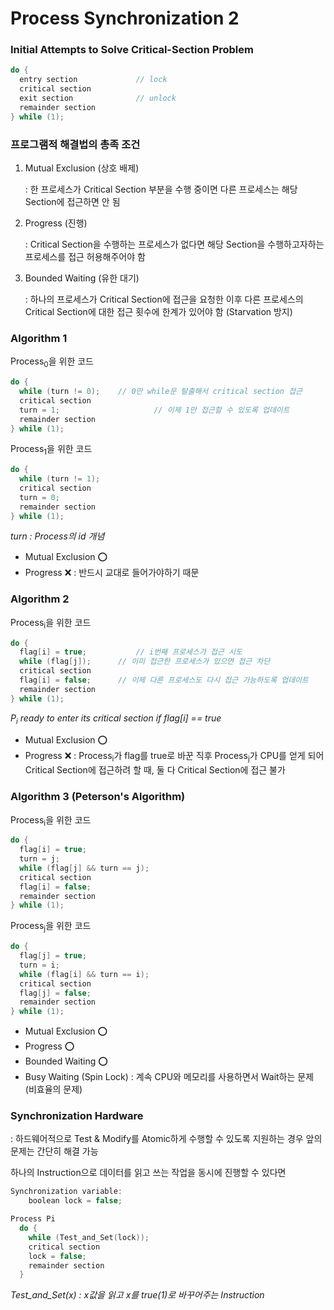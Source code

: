# Process Synchronization 2



### Initial Attempts to Solve Critical-Section Problem

```c
do {
  entry section				// lock
  critical section
  exit section				// unlock
  remainder section
} while (1);
```



### 프로그램적 해결법의 총족 조건

1. Mutual Exclusion (상호 배제)

   : 한 프로세스가 Critical Section 부분을 수행 중이면 다른 프로세스는 해당 Section에 접근하면 안 됨

2. Progress (진행)

   : Critical Section을 수행하는 프로세스가 없다면 해당 Section을 수행하고자하는 프로세스를 접근 허용해주어야 함

3. Bounded Waiting (유한 대기)

   : 하나의 프로세스가 Critical Section에 접근을 요청한 이후 다른 프로세스의 Critical Section에 대한 접근 횟수에 한계가 있어야 함 (Starvation 방지)



### Algorithm 1

Process<sub>0</sub>을 위한 코드

```c
do {
  while (turn != 0);	// 0만 while문 탈출해서 critical section 접근
  critical section
  turn = 1;						// 이제 1만 접근할 수 있도록 업데이트
  remainder section
} while (1);
```

Process<sub>1</sub>을 위한 코드

```c
do {
  while (turn != 1);
  critical section
  turn = 0;
  remainder section
} while (1);
```

*turn : Process의 id 개념*

- Mutual Exclusion ⭕️
- Progress ❌ : 반드시 교대로 들어가야하기 때문



### Algorithm 2

Process<sub>i</sub>을 위한 코드

```c
do {
  flag[i] = true;			// i번째 프로세스가 접근 시도
  while (flag[j]);		// 이미 접근한 프로세스가 있으면 접근 차단
  critical section
  flag[i] = false;		// 이제 다른 프로세스도 다시 접근 가능하도록 업데이트
  remainder section
} while (1);
```

*P<sub>i</sub> ready to enter its critical section if flag[i] == true*

- Mutual Exclusion ⭕️
- Progress ❌ : Process<sub>i</sub>가 flag를 true로 바꾼 직후 Process<sub>j</sub>가 CPU를 얻게 되어 Critical Section에 접근하려 할 때, 둘 다 Critical Section에 접근 불가



### Algorithm 3 (Peterson's Algorithm)

Process<sub>i</sub>을 위한 코드

```c
do {
  flag[i] = true;
  turn = j;
  while (flag[j] && turn == j);
  critical section
  flag[i] = false;
  remainder section
} while (1);
```

Process<sub>j</sub>을 위한 코드

```c
do {
  flag[j] = true;
  turn = i;
  while (flag[i] && turn == i);
  critical section
  flag[j] = false;
  remainder section
} while (1);
```

- Mutual Exclusion ⭕️
- Progress ⭕️
- Bounded Waiting ⭕️
- Busy Waiting (Spin Lock) : 계속 CPU와 메모리를 사용하면서 Wait하는 문제 (비효율의 문제)



### Synchronization Hardware

: 하드웨어적으로 Test & Modify를 Atomic하게 수행할 수 있도록 지원하는 경우 앞의 문제는 간단히 해결 가능

  하나의 Instruction으로 데이터를 읽고 쓰는 작업을 동시에 진행할 수 있다면

```c
Synchronization variable:
	boolean lock = false;

Process Pi
  do {
    while (Test_and_Set(lock));
    critical section
    lock = false;
    remainder section
  }
```

*Test_and_Set(x) : x값을 읽고 x를 true(1)로 바꾸어주는 Instruction*